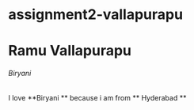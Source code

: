# assignment2-vallapurapu
# Ramu Vallapurapu
###### Biryani

I love **Biryani ** because i am from ** Hyderabad **